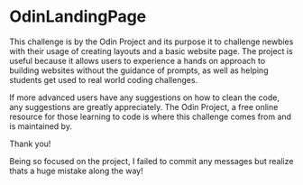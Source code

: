 # OdinLandingPage

This challenge is by the Odin Project and its purpose it to challenge newbies with their usage of creating layouts and a basic website page. The project is useful because it allows users to experience a hands on approach to building websites without the guidance of prompts, as well as helping students get used to real world coding challenges. 

If more advanced users have any suggestions on how to clean the code, any suggestions are greatly appreciately. The Odin Project, a free online resource for those learning to code is where this challenge comes from and is maintained by. 

Thank you!

Being so focused on the project, I failed to commit any messages but realize thats a huge mistake along the way! 
